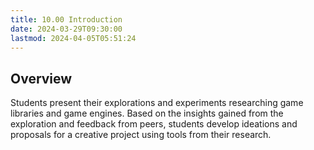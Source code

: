 ```yaml
---
title: 10.00 Introduction
date: 2024-03-29T09:30:00
lastmod: 2024-04-05T05:51:24
---
```


## Overview

Students present their explorations and experiments researching game libraries and game engines. Based on the insights gained from the exploration and feedback from peers, students develop ideations and proposals for a creative project using tools from their research.
